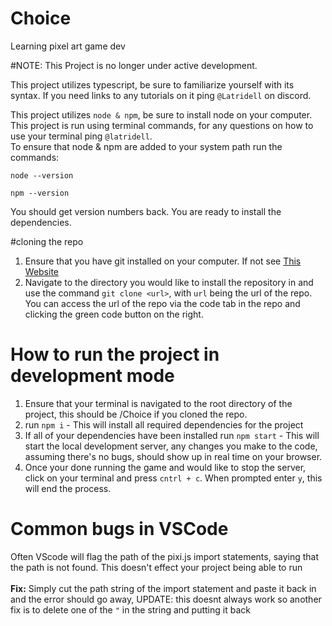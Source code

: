# Choice
Learning pixel art game dev 

#NOTE: This Project is no longer under active development. 

This project utilizes typescript, be sure to familiarize yourself with its syntax. If you need links to any tutorials on it ping `@Latridell` on discord. 

This project utilizes `node & npm`, be sure to install node on your computer.
This project is run using terminal commands, for any questions on how to use your terminal ping `@latridell`.  
To ensure that node & npm are added to your system path run the commands:

`node --version`

`npm --version`

You should get version numbers back. You are ready to install the dependencies. 

#cloning the repo

1. Ensure that you have git installed on your computer. If not see [This Website](https://git-scm.com/book/en/v2/Getting-Started-Installing-Git)
2. Navigate to the directory you would like to install the repository in and use the command `git clone <url>`, with `url` being the url of the repo. You can access the url of the repo via the code tab in the repo and clicking the green code button on the right. 

# How to run the project in development mode

1. Ensure that your terminal is navigated to the root directory of the project, this should be /Choice if you cloned the repo. 
2. run `npm i` - This will install all required dependencies for the project
3. If all of your dependencies have been installed run `npm start` - This will start the local development server, any changes you make to the code, assuming there's no bugs, should show up in real time on your browser.  
4. Once your done running the game and would like to stop the server, click on your terminal and press `cntrl + c`. When prompted enter `y`, this will end the process. 

# Common bugs in VSCode

Often VScode will flag the path of the pixi.js import statements, saying that the path is not found. This doesn't effect your project being able to run
<br> <br>
<strong>Fix:</strong>       Simply cut the path string of the import statement and paste it back in and the error should go away, UPDATE: this doesnt always work so another fix is to delete one of the `"` in the string and putting it back


